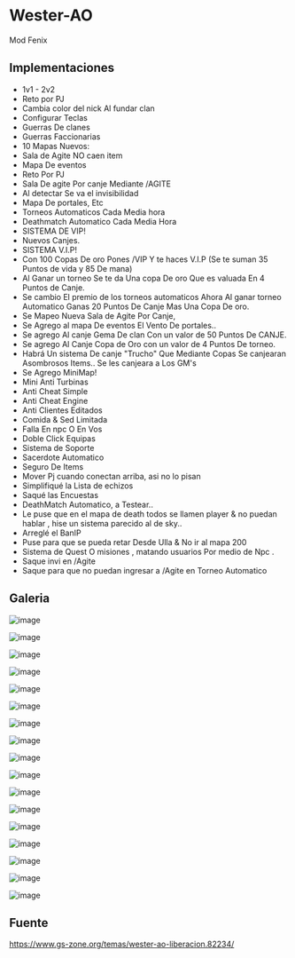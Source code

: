 # Wester-AO

Mod Fenix

## Implementaciones

- 1v1 - 2v2
- Reto por PJ
- Cambia color del nick Al fundar clan
- Configurar Teclas
- Guerras De clanes
- Guerras Faccionarias
- 10 Mapas Nuevos:
- Sala de Agite NO caen item
- Mapa De eventos
- Reto Por PJ
- Sala De agite Por canje Mediante /AGITE
- Al detectar Se va el invisibilidad
- Mapa De portales, Etc
- Torneos Automaticos Cada Media hora
- Deathmatch Automatico Cada Media Hora
- SISTEMA DE VIP!
- Nuevos Canjes.
- SISTEMA V.I.P!
- Con 100 Copas De oro Pones /VIP Y te haces V.I.P (Se te suman 35 Puntos de vida y 85 De mana)
- Al Ganar un torneo Se te da Una copa De oro Que es valuada En 4 Puntos de Canje.
- Se cambio El premio de los torneos automaticos Ahora Al ganar torneo Automatico Ganas 20 Puntos De Canje Mas Una Copa De oro.
- Se Mapeo Nueva Sala de Agite Por Canje,
- Se Agrego al mapa De eventos El Vento De portales..
- Se agrego Al canje Gema De clan Con un valor de 50 Puntos De CANJE.
- Se agrego Al Canje Copa de Oro con un valor de 4 Puntos De torneo.
- Habrá Un sistema De canje "Trucho" Que Mediante Copas Se canjearan Asombrosos Items.. Se les canjeara a Los GM's
- Se Agrego MiniMap!
- Mini Anti Turbinas
- Anti Cheat Simple
- Anti Cheat Engine
- Anti Clientes Editados
- Comida & Sed Limitada
- Falla En npc O En Vos
- Doble Click Equipas
- Sistema de Soporte
- Sacerdote Automatico
- Seguro De Items
- Mover Pj cuando conectan arriba, asi no lo pisan
- Simplifiqué la Lista de echizos
- Saqué las Encuestas
- DeathMatch Automatico, a Testear..
- Le puse que en el mapa de death todos se llamen player & no puedan hablar , hise un sistema parecido al de sky..
- Arreglé el BanIP
- Puse para que se pueda retar Desde Ulla & No ir al mapa 200
- Sistema de Quest O misiones , matando usuarios Por medio de Npc .
- Saque invi en /Agite
- Saque para que no puedan ingresar a /Agite en Torneo Automatico

## Galeria

![image](https://github.com/Comunidad-Winter/-Wester-AO/assets/1338437/d7d58ad0-fc78-4989-8d9c-d99055edcbd8)

![image](https://github.com/Comunidad-Winter/-Wester-AO/assets/1338437/3639bbe3-7636-434c-95ac-b4bfd1cb49a6)

![image](https://github.com/Comunidad-Winter/-Wester-AO/assets/1338437/7f223d77-978b-4787-97f9-498628703c18)

![image](https://github.com/Comunidad-Winter/-Wester-AO/assets/1338437/b3d0b08f-a88c-4723-a56c-9ef983cc5226)

![image](https://github.com/Comunidad-Winter/-Wester-AO/assets/1338437/49d015cd-e95f-4a2c-bc18-490044b262df)

![image](https://github.com/Comunidad-Winter/-Wester-AO/assets/1338437/34394dbd-4198-4f8f-a890-d10923a405d5)

![image](https://github.com/Comunidad-Winter/-Wester-AO/assets/1338437/e53a2c35-1f73-4a2e-b612-ce6275456549)

![image](https://github.com/Comunidad-Winter/-Wester-AO/assets/1338437/e4f2d366-a23d-4c0a-97a6-ead813cf9233)

![image](https://github.com/Comunidad-Winter/-Wester-AO/assets/1338437/2077d115-5b70-468b-8112-b3af7dde62dc)

![image](https://github.com/Comunidad-Winter/-Wester-AO/assets/1338437/5e14227e-5b3b-4bef-830b-69f92dbd5d58)

![image](https://github.com/Comunidad-Winter/-Wester-AO/assets/1338437/5e4e3008-af3e-4fb5-83dc-973b9f3a5082)

![image](https://github.com/Comunidad-Winter/-Wester-AO/assets/1338437/3fb9090b-ea68-4943-8370-09b2174d9e18)

![image](https://github.com/Comunidad-Winter/-Wester-AO/assets/1338437/bacda26a-b591-49f2-86ac-b15c73db5380)

![image](https://github.com/Comunidad-Winter/-Wester-AO/assets/1338437/2f4c4f87-bd0e-4751-8d8f-faec7ed024c2)

![image](https://github.com/Comunidad-Winter/-Wester-AO/assets/1338437/7589dcae-192d-4f2d-aa0b-87e87f6d53e3)

![image](https://github.com/Comunidad-Winter/-Wester-AO/assets/1338437/a578656c-d2be-4f13-befa-a1e10e26d984)

![image](https://github.com/Comunidad-Winter/-Wester-AO/assets/1338437/d6bcf87f-3f9d-4059-9cd8-9941621c8b0c)

## Fuente

https://www.gs-zone.org/temas/wester-ao-liberacion.82234/

